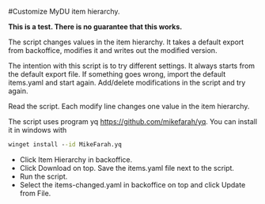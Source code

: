 #Customize MyDU item hierarchy.

**This is a test. There is no guarantee that this works.**

The script changes values in the item hierarchy. It takes a default export from backoffice, modifies it and writes out the modified version.

The intention with this script is to try different settings. It always starts from the default export file. If something goes wrong, import the default items.yaml and start again. Add/delete modifications in the script and try again.

Read the script. Each modify line changes one value in the item hierarchy.

The script uses program yq <https://github.com/mikefarah/yq>. You can install it in windows with

```cmd
winget install --id MikeFarah.yq
```

- Click Item Hierarchy in backoffice.
- Click Download on top. Save the items.yaml file next to the script.
- Run the script.
- Select the items-changed.yaml in backoffice on top and click Update from File.
